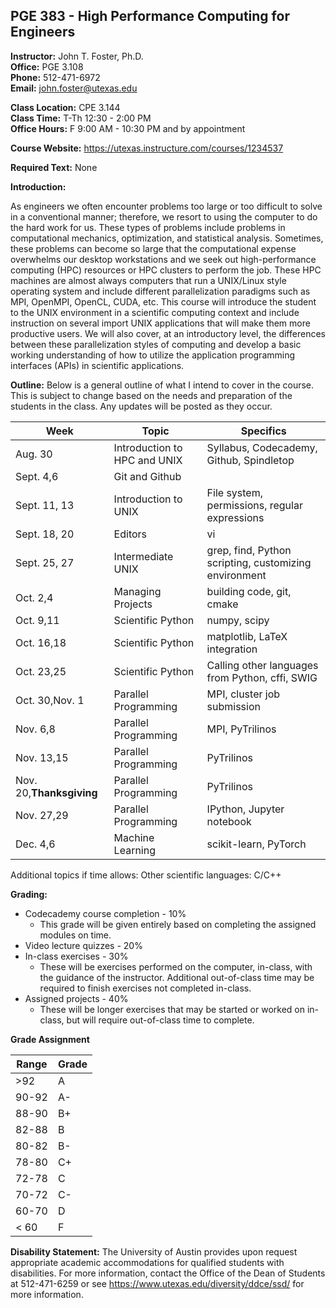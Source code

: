 <!--
.. title: Syllabus
.. slug: index
.. date: 2014-08-10 21:40:03 UTC-05:00
.. template: notitle.tmpl
.. description: PGE 383 - High Performance Computing syllabus page
-->

## PGE 383 - High Performance Computing for Engineers

**Instructor:** John T. Foster, Ph.D.  
**Office:** PGE 3.108  
**Phone:** 512-471-6972  
**Email:** [john.foster@utexas.edu](mailto:john.foster@.utexas.edu)  

**Class Location:** CPE 3.144  
**Class Time:** T-Th 12:30 - 2:00 PM  
**Office Hours:** F 9:00 AM - 10:30 PM and by appointment   

**Course Website:** 
<https://utexas.instructure.com/courses/1234537>

**Required Text:** None

**Introduction:**

As engineers we often encounter problems too large or too difficult to solve in a conventional manner; therefore, we resort to using the computer to do the hard work for us. These types of problems include problems in computational mechanics, optimization, and statistical analysis. Sometimes, these problems can become so large that the computational expense overwhelms our desktop workstations and we seek out high-performance computing (HPC) resources or HPC clusters to perform the job. These HPC machines are almost always computers that run a UNIX/Linux style operating system and include different parallelization paradigms such as MPI, OpenMPI, OpenCL, CUDA, etc. This course will introduce the student to the UNIX environment in a scientific computing context and include instruction on several import UNIX applications that will make them more productive users. We will also cover, at an introductory level, the differences between these parallelization styles of computing and develop a basic working understanding of how to utilize the application programming interfaces (APIs) in scientific applications.

**Outline:** Below is a general outline of what I intend to cover in the course.  This is subject to change based on the needs and preparation of the students in the class.  Any updates will be posted as they occur.  


| Week | Topic | Specifics |
|------|-------|-----------|
| Aug. 30 | Introduction to HPC and UNIX | Syllabus, Codecademy, Github, Spindletop |
| Sept. 4,6 | Git and Github |  |
| Sept. 11, 13 | Introduction to UNIX | File system, permissions, regular expressions |
| Sept. 18, 20 | Editors | vi |
| Sept. 25, 27  | Intermediate UNIX | grep, find, Python scripting, customizing environment |
| Oct. 2,4 | Managing Projects | building code, git, cmake |
| Oct. 9,11 | Scientific Python | numpy, scipy | 
| Oct. 16,18   | Scientific Python | matplotlib, LaTeX integration |
| Oct. 23,25 | Scientific Python | Calling other languages from Python, cffi, SWIG |
| Oct. 30,Nov. 1 | Parallel Programming | MPI, cluster job submission |
| Nov. 6,8   | Parallel Programming | MPI, PyTrilinos |
| Nov. 13,15  | Parallel Programming | PyTrilinos |
| Nov. 20,**Thanksgiving** | Parallel Programming | PyTrilinos |
| Nov. 27,29 | Parallel Programming | IPython, Jupyter notebook |
| Dec. 4,6 | Machine Learning | scikit-learn, PyTorch |


Additional topics if time allows: Other scientific languages: C/C++

**Grading:**

 * Codecademy course completion - 10%
    * This grade will be given entirely based on completing the assigned modules on time.
 * Video lecture quizzes - 20%
 * In-class exercises - 30%
    * These will be exercises performed on the computer, in-class, with the guidance of the instructor. Additional out-of-class time may be required to finish exercises not completed in-class.
 * Assigned projects - 40%
    * These will be longer exercises that may be started or worked on in-class, but will require out-of-class time to complete.


**Grade Assignment**


|Range|Grade|
|-|-|
|>92| A  |
|90-92| A-  |
|88-90| B+  |
|82-88| B  |
|80-82| B-  |
|78-80| C+  |
|72-78| C  |
|70-72| C-  |
|60-70| D  |
|< 60| F  |  


**Disability Statement:** The University of Austin provides upon request appropriate academic accommodations for qualified students with disabilities. For more information, contact the Office of the Dean of Students at 512-471-6259 or see https://www.utexas.edu/diversity/ddce/ssd/ for more information.
